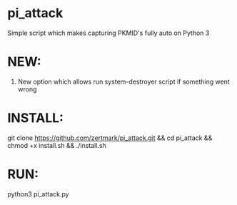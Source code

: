 # pi_attack
Simple script which makes capturing PKMID's fully auto on Python 3          
# NEW:                        
 1) New option which allows run system-destroyer script if something went wrong             
# INSTALL:                                                                     
git clone https://github.com/zertmark/pi_attack.git && cd pi_attack && chmod +x install.sh && ./install.sh                         
# RUN:                           
python3 pi_attack.py                             
